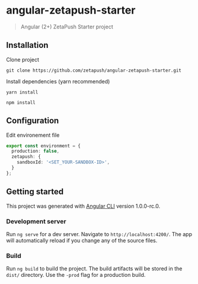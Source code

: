 # angular-zetapush-starter

> Angular (2+) ZetaPush Starter project

## Installation

Clone project

```console
git clone https://github.com/zetapush/angular-zetapush-starter.git
```

Install dependencies (yarn recommended)

```console
yarn install
```

```console
npm install
```

## Configuration

Edit environement file

```ts
export const environment = {
  production: false,
  zetapush: {
    sandboxId: '<SET_YOUR-SANDBOX-ID>',
  }
};
```

## Getting started

This project was generated with [Angular CLI](https://github.com/angular/angular-cli) version 1.0.0-rc.0.

### Development server
Run `ng serve` for a dev server. Navigate to `http://localhost:4200/`. The app will automatically reload if you change any of the source files.

### Build

Run `ng build` to build the project. The build artifacts will be stored in the `dist/` directory. Use the `-prod` flag for a production build.

